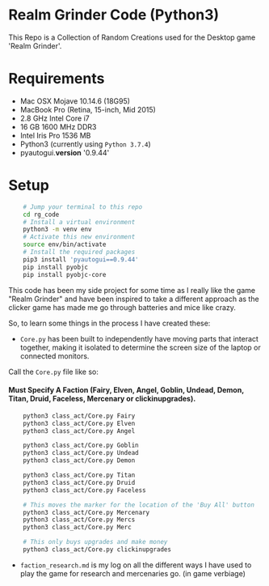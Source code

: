 # Realm Grinder Code (Python3)
This Repo is a Collection of Random Creations used for the Desktop game 'Realm Grinder'.

# Requirements
- Mac OSX Mojave 10.14.6 (18G95)
- MacBook Pro (Retina, 15-inch, Mid 2015)
- 2.8 GHz Intel Core i7
- 16 GB 1600 MHz DDR3
- Intel Iris Pro 1536 MB
- Python3 (currently using `Python 3.7.4`)
- pyautogui.__version__ '0.9.44'

# Setup
```bash
    # Jump your terminal to this repo
    cd rg_code
    # Install a virtual environment
    python3 -m venv env
    # Activate this new environment
    source env/bin/activate
    # Install the required packages
    pip3 install 'pyautogui==0.9.44'
    pip install pyobjc
    pip install pyobjc-core
```

This code has been my side project for some time as I really like the game "Realm Grinder" and have been inspired to take a different approach as the clicker game has made me go through batteries and mice like crazy.

So, to learn some things in the process I have created these:

* `Core.py` has been built to independently have moving parts that interact together, making it isolated to determine the screen size of the laptop or connected monitors.

Call the `Core.py` file like so:
#### Must Specify A Faction (Fairy, Elven, Angel, Goblin, Undead, Demon, Titan, Druid, Faceless, Mercenary or clickinupgrades).

```bash
    python3 class_act/Core.py Fairy
    python3 class_act/Core.py Elven
    python3 class_act/Core.py Angel

    python3 class_act/Core.py Goblin
    python3 class_act/Core.py Undead
    python3 class_act/Core.py Demon

    python3 class_act/Core.py Titan
    python3 class_act/Core.py Druid
    python3 class_act/Core.py Faceless

    # This moves the marker for the location of the 'Buy All' button
    python3 class_act/Core.py Mercenary
    python3 class_act/Core.py Mercs
    python3 class_act/Core.py Merc

    # This only buys upgrades and make money
    python3 class_act/Core.py clickinupgrades
```

* `faction_research.md` is my log on all the different ways I have used to play the game for research and mercenaries go.  (in game verbiage)
